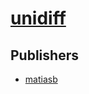# [unidiff](https://pypi.org/project/unidiff)



## Publishers
- [matiasb](https://pypi.org/user/matiasb)

